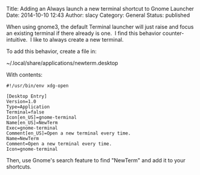 Title: Adding an Always launch a new terminal shortcut to Gnome Launcher
Date: 2014-10-10 12:43
Author: slacy
Category: General
Status: published

When using gnome3, the default Terminal launcher will just raise and
focus an existing terminal if there already is one.  I find this
behavior counter-intuitive.  I like to always create a new terminal.

To add this behavior, create a file in:

\~/.local/share/applications/newterm.desktop

With contents:

    #!/usr/bin/env xdg-open

    [Desktop Entry]
    Version=1.0
    Type=Application
    Terminal=false
    Icon[en_US]=gnome-terminal
    Name[en_US]=NewTerm
    Exec=gnome-terminal
    Comment[en_US]=Open a new terminal every time.
    Name=NewTerm
    Comment=Open a new terminal every time.
    Icon=gnome-terminal

Then, use Gnome's search feature to find "NewTerm" and add it to your
shortcuts.
